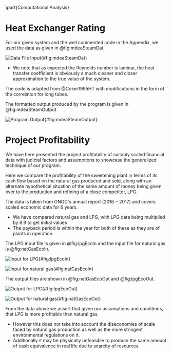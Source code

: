\part{Computational Analysis}

# Heat Exchanger Rating
For our given system and the well commented code in the Appendix, we used the
data as given in @fig:mdeaSteamDat.

![Data File Input](img/mdeaSteamDat.png){#fig:mdeaSteamDat}

* We note that as expected the Reynolds number is laminar, the heat transfer
coefficient is obviously a much cleaner and closer approximation to the true
value of the system.

The code is adapted from @Coker1995HT with modifications in the form of the
correlation for long tubes.
 
The formatted output produced by the program is given in @fig:mdeaSteamOutput

![Program Output](img/mdeaSteamOutput.png){#fig:mdeaSteamOutput}

# Project Profitability

We have here presented the project profitability of suitably scaled financial
data with judicial factors and assumptions to showcase the generalized
technique of our program.


Here we compare the profitability of the sweetening plant in terms of its cash
flow based on the natural gas produced and sold, along with an alternate
hypothetical situation of the same amount of money being given over to the
production and refining of a close competitor, LPG.

The data is taken from ONGC's annual report $(2016-2017)$ and covers scaled
economic data for $6$ years.

* We have compared natural gas and LPG, with LPG data being multiplied by $6.9$
  to get initial values
* The payback period is within the year for both of these as they are of plants
  in operation


The LPG input file is given in @fig:lpgEcoIn and the input file for natural gas
is @fig:natGasEcoIn.

![Input for LPG](img/lpgEcoIn.png){#fig:lpgEcoIn}

![Input for natural gas](img/natGasEcoIn.png){#fig:natGasEcoIn}

The output files are shown in @fig:natGasEcoOut and @fig:lpgEcoOut.

![Output for LPG](img/lpgEcoOut.png){#fig:lpgEcoOut}

![Output for natural gas](img/natGasEcoOut.png){#fig:natGasEcoOut}

From the data above we assert that given our assumptions and conditions, that
LPG is more profitable than natural gas.

* However this does not take into account the diseconomies of scale faced by
natural gas production as well as the more stringent environmental regulations
on it. 
* Additionally it may be physically unfeasible to produce the same amount
of cash equivalence in real life due to scarcity of resources.
